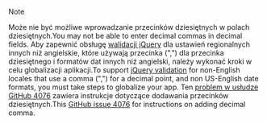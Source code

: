 > [!NOTE]
> <span data-ttu-id="13d97-101">Może nie być możliwe wprowadzanie przecinków dziesiętnych w polach dziesiętnych.</span><span class="sxs-lookup"><span data-stu-id="13d97-101">You may not be able to enter decimal commas in decimal fields.</span></span> <span data-ttu-id="13d97-102">Aby zapewnić obsługę [walidacji jQuery](https://jqueryvalidation.org/) dla ustawień regionalnych innych niż angielskie, które używają przecinka (",") dla przecinka dziesiętnego i formatów dat innych niż angielski, należy wykonać kroki w celu globalizacji aplikacji.</span><span class="sxs-lookup"><span data-stu-id="13d97-102">To support [jQuery validation](https://jqueryvalidation.org/) for non-English locales that use a comma (",") for a decimal point, and non US-English date formats, you must take steps to globalize your app.</span></span> <span data-ttu-id="13d97-103">Ten [problem w usłudze GitHub 4076](https://github.com/aspnet/AspNetCore.Docs/issues/4076#issuecomment-326590420) zawiera instrukcje dotyczące dodawania przecinków dziesiętnych.</span><span class="sxs-lookup"><span data-stu-id="13d97-103">This [GitHub issue 4076](https://github.com/aspnet/AspNetCore.Docs/issues/4076#issuecomment-326590420) for instructions on adding decimal comma.</span></span>